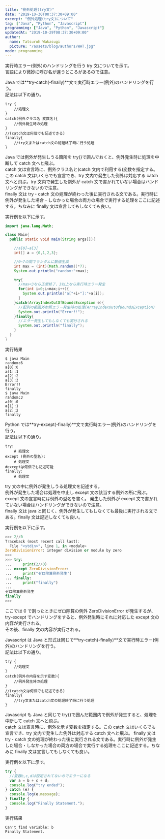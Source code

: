 ```yaml
---
title: "例外処理(try文)"
date: "2019-10-30T00:37:30+09:00"
excerpt: "例外処理(try文)について"
tag: ["Java", "Python", "Javascript"]
programming: ["Java", "Python", "Javascript"]
updatedAt: "2019-10-29T08:37:30+09:00"
author:
  name: Tatsuroh Wakasugi
  picture: "/assets/blog/authors/WAT.jpg"
mode: programming
---
```


実行時エラー(例外)のハンドリングを行う try 文についてを示す。  
言語により微妙に呼び名が違うところがあるので注意。

<div class="note_content_by_programming_language" id="note_content_Java">

Java では**try-catch(-finally)**文で実行時エラー(例外)のハンドリングを行う。  
記法は以下の通り。

```
try {
    //処理文
}
catch(例外クラス名 変数名){
    //例外発生時の処理
}
//(catch文は何個でも記述できる)
finally{
    //try文またはcatch文の処理終了時に行う処理
}
```

Java では例外が発生しうる箇所を try{}で囲んでおくと、例外発生時に処理を中断して catch 文へと飛ぶ。  
catch 文は宣言時に、例外クラス名と(catch 文内で利用する)変数を指定する。この catch 文はいくらでも宣言でき、try 文内で発生した例外は対応する catch 文へと飛ぶ。try 文内で発生した例外が catch 文で書かれていない場合はハンドリングができないので注意。  
finally 文は try・catch 文の処理が終わった後に実行される文である。実行時に例外が発生した場合・しなかった場合の両方の場合で実行する処理をここに記述する。ちなみに finally 文は宣言してもしなくても良い。

実行例を以下に示す。

```java
import java.lang.Math;

class Main{
  public static void main(String args[]){

    //a[0]~a[3]
    int[] a = {0,1,2,3};

    //0~7の間でランダムに数値生成
    int max = (int)(Math.random()*7);
    System.out.println("random:"+max);

    try{
      //max<3なら正常終了、3以上なら実行時エラー発生
      for(int i=0;i<max;i++){
        System.out.println("a["+i+"]:"+a[i]);
      }
    }catch(ArrayIndexOutOfBoundsException e){
      //配列の範囲外参照エラー発生時の処理(ArrayIndexOutOfBoundsException)
      System.out.println("Error!!");
    }finally{
      //エラー発生してもしなくても実行される
      System.out.println("finally");
    }
  }
}
```

実行結果

```
$ java Main
random:6
a[0]:0
a[1]:1
a[2]:2
a[3]:3
Error!!
finally
$ java Main
random:3
a[0]:0
a[1]:1
a[2]:2
finally
```

</div>
<div class="note_content_by_programming_language" id="note_content_Python">

Python では**try-except(-finally)**文で実行時エラー(例外)のハンドリングを行う。  
記法は以下の通り。

```
try:
    # 処理文
except (例外の型名):
    # 処理文
#exceptは何個でも記述可能
finally:
    # 処理文
```

try 文の中に例外が発生しうる処理文を記述する。  
例外が発生した場合は処理を中止し except 文の該当する例外の所に飛ぶ。except 文の宣言時には例外の型名を書く。
発生した例外が except 文で書かれていない場合はハンドリングができないので注意。  
finally 文は java と同じく、例外が発生してもしなくても最後に実行される文である。finally 文は記述しなくても良い。

実行例を以下に示す。

```python
>>> 2//0
Traceback (most recent call last):
  File "<stdin>", line 1, in <module>
ZeroDivisionError: integer division or modulo by zero
>>>
>>> try:
...     print(2//0)
... except ZeroDivisionError:
...     print("ゼロ除算例外発生")
... finally:
...     print("finally")
...
ゼロ除算例外発生
finally
>>>
```

ここでは 0 で割ったときにゼロ除算の例外 ZeroDivisionError が発生するが、try-except でハンドリングをすると、例外発生時にそれに対応した except 文の内容が実行される。  
その後、finally 文の内容が実行される。

</div>
<div class="note_content_by_programming_language" id="note_content_Javascript">

Javascript は Java と形式は同じで**try-catch(-finally)**文で実行時エラー(例外)のハンドリングを行う。  
記法は以下の通り。

```
try {
    //処理文
}
catch(例外の内容を示す変数){
    //例外発生時の処理
}
//(catch文は何個でも記述できる)
finally{
    //try文またはcatch文の処理終了時に行う処理
}
```

Javascript も Java と同じで try{}で囲んだ範囲内で例外が発生すると、処理を中断して catch 文へと飛ぶ。  
catch 文は宣言時に、例外を示す変数を指定する。この catch 文はいくらでも宣言でき、try 文内で発生した例外は対応する catch 文へと飛ぶ。
finally 文は try・catch 文の処理が終わった後に実行される文である。実行時に例外が発生した場合・しなかった場合の両方の場合で実行する処理をここに記述する。ちなみに finally 文は宣言してもしなくても良い。

実行例を以下に示す。

```javascript
try {
  //変数b,c,dは設定されてないのでエラーになる
  var a = b + c + d;
  console.log("try ended");
} catch (e) {
  console.log(e.message);
} finally {
  console.log("Finally Statement.");
}
```

実行結果

```
Can't find variable: b
Finally Statement.
```

</div>
